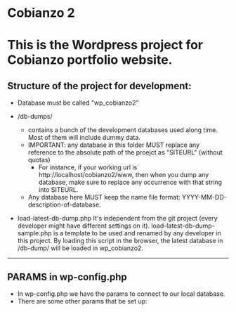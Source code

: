 Cobianzo 2 
=========================

This is the Wordpress project for Cobianzo portfolio website.
=================================================================================================================================


Structure of the project for development:
------------------------------------------------------------------------------------------------------------------------------------------
- Database must be called "wp_cobianzo2" 

- /db-dumps/
	- contains a bunch of the development databases used along time. Most of them will include dummy data.
	- IMPORTANT: any database in this folder MUST replace any reference to the absolute path of the proejct as "SITEURL" (without quotas)
		- For instance, if your working url is http://localhost/cobianzo2/www, then when you dump any database, make sure to replace any occurrence with that string into SITEURL.
	- Any database here MUST keep the name file format:  YYYY-MM-DD-description-of-database.
- load-latest-db-dump.php
	It's independent from the git project (every developer might have different settings on it). load-latest-db-dump-sample.php is a template to be used and renamed by any developer in this project.
	By loading this script in the browser, the latest database in /db-dump/ will be loaded in wp_cobianzo2.



------------------------------------------------------------------------------------------------------------------------------------
PARAMS in wp-config.php
------------------------------------------------------------------------------------------------------------------------------------------
- In wp-config.php we have the params to connect to our local database.
- There are some other params that be set up:

 





